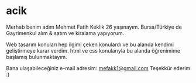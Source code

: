# acik
Merhab benim adım Mehmet Fatih Keklik
26 yaşınayım. Bursa/Türkiye de Gayrimenkul alım & satım ve kiralama yapıyorum. 

Web tasarım konuları hep ilgimi çeken konulardı ve bu alanda kendimi geliştirmeye karar verdim.
html ve css konularıyla bu alanda öğrenimime başlamış bulunmaktayım. 

Bana ulaşabileceğiniz e-mail adresim: mefakk1@gmail.com
Teşekkür ederim :)
